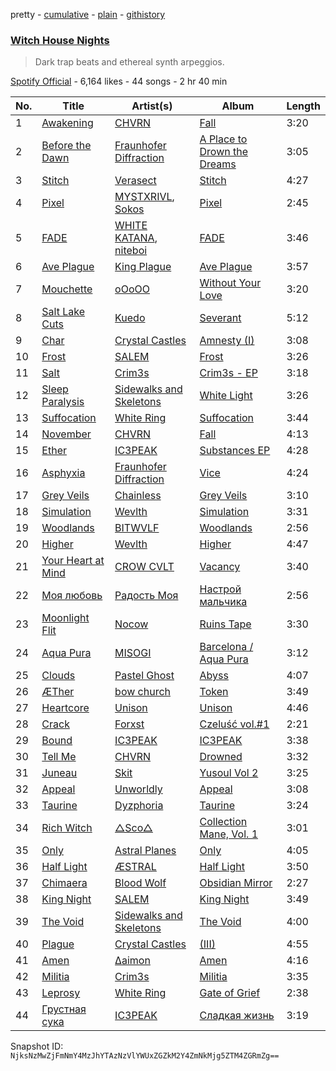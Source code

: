 pretty - [cumulative](/playlists/cumulative/7LBFMuT8Ool5VxAbDMWjtA.md) - [plain](/playlists/plain/7LBFMuT8Ool5VxAbDMWjtA) - [githistory](https://github.githistory.xyz/mackorone/spotify-playlist-archive/blob/main/playlists/plain/7LBFMuT8Ool5VxAbDMWjtA)

### [Witch House Nights](https://open.spotify.com/playlist/7LBFMuT8Ool5VxAbDMWjtA)

> Dark trap beats and ethereal synth arpeggios.

[Spotify Official](https://open.spotify.com/user/tj0g0uiiz4rscm97u8kuqyadv) - 6,164 likes - 44 songs - 2 hr 40 min

| No. | Title | Artist(s) | Album | Length |
|---|---|---|---|---|
| 1 | [Awakening](https://open.spotify.com/track/5rUSJdwvjQXRRzwwzXk4WI) | [CHVRN](https://open.spotify.com/artist/7rSykIe3Og1NMbIV6LOeVx) | [Fall](https://open.spotify.com/album/2cbjAJshqrtMfOfR7gSOif) | 3:20 |
| 2 | [Before the Dawn](https://open.spotify.com/track/588vIX446PBPjGyYk2sTgH) | [Fraunhofer Diffraction](https://open.spotify.com/artist/3s001vzLUM01WSssGvHhXA) | [A Place to Drown the Dreams](https://open.spotify.com/album/66McoXxes1kWgoeq3Tu660) | 3:05 |
| 3 | [Stitch](https://open.spotify.com/track/29G4BQoNMjCjvubV6rFiyg) | [Verasect](https://open.spotify.com/artist/0qGXgOeaVWc7PXMJzHMOHW) | [Stitch](https://open.spotify.com/album/7upH9zI0vpIsHl9sIT2Two) | 4:27 |
| 4 | [Pixel](https://open.spotify.com/track/0CDQpqpDFkbpHLHReZ3uuR) | [MYSTXRIVL](https://open.spotify.com/artist/5puIJpEBWYS37qD8TS8gZq), [Sokos](https://open.spotify.com/artist/74BcHC0oHVSwJySCVT8pz7) | [Pixel](https://open.spotify.com/album/1YlJV2vKkFCQQJjd2DLCXZ) | 2:45 |
| 5 | [FADE](https://open.spotify.com/track/7bhUywrgoZaEWXidXmx9bI) | [WHITE KATANA](https://open.spotify.com/artist/5OtyZM8MxtHrYqOPxetwji), [niteboi](https://open.spotify.com/artist/2Ue601Op6mLGMwrQYjAOSW) | [FADE](https://open.spotify.com/album/07jHrZSDK22RASyH0wR99s) | 3:46 |
| 6 | [Ave Plague](https://open.spotify.com/track/6qMVcqQtXBUsR1kQHIa2Qi) | [King Plague](https://open.spotify.com/artist/688qufssIBfmoD8BJxZD9Q) | [Ave Plague](https://open.spotify.com/album/19an75EnoqYFYS7vdbrvMe) | 3:57 |
| 7 | [Mouchette](https://open.spotify.com/track/3owLOMBJGYxACaBPOLS77x) | [oOoOO](https://open.spotify.com/artist/1f5Qv25dd6ldcXS9aKqDTi) | [Without Your Love](https://open.spotify.com/album/2wf11Rymw6luwP1XMdGGLO) | 3:20 |
| 8 | [Salt Lake Cuts](https://open.spotify.com/track/7phzoYdNfWHtu29bUU2Evu) | [Kuedo](https://open.spotify.com/artist/1SYQUJukd40ps4z6RT77rC) | [Severant](https://open.spotify.com/album/2TwjER8Vj4lqKpZ0g68NoD) | 5:12 |
| 9 | [Char](https://open.spotify.com/track/0jhxxEBzlvuDqAqV9i9Iuc) | [Crystal Castles](https://open.spotify.com/artist/7K3zpFXBvPcvzhj7zlGJdO) | [Amnesty \(I\)](https://open.spotify.com/album/03CgI5yzuOcyRkkDOyCazP) | 3:08 |
| 10 | [Frost](https://open.spotify.com/track/21L2I5THDWBMVhaM40vRFo) | [SALEM](https://open.spotify.com/artist/09CJcG6ndtL82D8x9VxaeT) | [Frost](https://open.spotify.com/album/21TA6tOn0BhFlW67cK7uDy) | 3:26 |
| 11 | [Salt](https://open.spotify.com/track/6ammoqYGt8Ofhj1tLd12Wq) | [Crim3s](https://open.spotify.com/artist/1ARDx2oCR7sJEjbnHsbbRU) | [Crim3s \- EP](https://open.spotify.com/album/3h1R5UVCRRkVMlGydV4Ytc) | 3:18 |
| 12 | [Sleep Paralysis](https://open.spotify.com/track/1uwzAmgnBBO5fi6N4JQnlt) | [Sidewalks and Skeletons](https://open.spotify.com/artist/48nHO1cuTbpx4ELhChsxX1) | [White Light](https://open.spotify.com/album/0Iq6APTGuGPe875jV0rIw2) | 3:26 |
| 13 | [Suffocation](https://open.spotify.com/track/3i0CTZmifPahTx3CSIx3LF) | [White Ring](https://open.spotify.com/artist/64AV09dDdCGBGv11QlGOJN) | [Suffocation](https://open.spotify.com/album/3ugtU0UeDrA5g5J6V4GHLW) | 3:44 |
| 14 | [November](https://open.spotify.com/track/0zZcMvnkj6FBBWWXF3cwxv) | [CHVRN](https://open.spotify.com/artist/7rSykIe3Og1NMbIV6LOeVx) | [Fall](https://open.spotify.com/album/2cbjAJshqrtMfOfR7gSOif) | 4:13 |
| 15 | [Ether](https://open.spotify.com/track/76DAkogdxJEPQnWk9kzewp) | [IC3PEAK](https://open.spotify.com/artist/3luonLzvSOxdU8ytCaEIK8) | [Substances EP](https://open.spotify.com/album/4oxqfZ4aQv4mIHf59W3X1S) | 4:28 |
| 16 | [Asphyxia](https://open.spotify.com/track/1efaNOKQVHof1w74x83RHu) | [Fraunhofer Diffraction](https://open.spotify.com/artist/3s001vzLUM01WSssGvHhXA) | [Vice](https://open.spotify.com/album/642uT502ud4QsY9ZLL4Vkh) | 4:24 |
| 17 | [Grey Veils](https://open.spotify.com/track/1lXbVK6pYYRxcDcBLaPME2) | [Chainless](https://open.spotify.com/artist/40lgCyfmz6zJKM0Ab2dHFi) | [Grey Veils](https://open.spotify.com/album/4j6yGm02EmhjmVoCwdGRJZ) | 3:10 |
| 18 | [Simulation](https://open.spotify.com/track/3ZEyIY5i9m86hJjF14UqvV) | [Wevlth](https://open.spotify.com/artist/5N7wAKV4HvGQj66w5HV4bD) | [Simulation](https://open.spotify.com/album/2jeK8ZALtJP3ZK9aR4mcmT) | 3:31 |
| 19 | [Woodlands](https://open.spotify.com/track/7oPl7r8kLdjpeXlWg7LDc1) | [BITWVLF](https://open.spotify.com/artist/7hAxi36lF6tUTw06MSrY2F) | [Woodlands](https://open.spotify.com/album/5Mgnaoc0bFOQThw2uYWIAR) | 2:56 |
| 20 | [Higher](https://open.spotify.com/track/0HHdsqqY9qbgUV0EstbDqU) | [Wevlth](https://open.spotify.com/artist/5N7wAKV4HvGQj66w5HV4bD) | [Higher](https://open.spotify.com/album/19CvZyxiBvd3dVzWpT5C10) | 4:47 |
| 21 | [Your Heart at Mind](https://open.spotify.com/track/3uniDSxZDaZe2mKIFWGqqf) | [CROW CVLT](https://open.spotify.com/artist/2lW6mrsfcujnwKb2dKWaNj) | [Vacancy](https://open.spotify.com/album/2H2VFjX8zeRRcx1JZdIR4u) | 3:40 |
| 22 | [Моя любовь](https://open.spotify.com/track/0cXCYCv1SL38Q5oSkNONvy) | [Радость Моя](https://open.spotify.com/artist/7p9Fl9DbB7mdSKcOOWA22J) | [Настрой мальчика](https://open.spotify.com/album/415HjS8iHMERp7eib3wxGA) | 2:56 |
| 23 | [Moonlight Flit](https://open.spotify.com/track/279fvscy31X441ZtoVb4BT) | [Nocow](https://open.spotify.com/artist/37fdkkiylsDkoVwyK7WvzK) | [Ruins Tape](https://open.spotify.com/album/3GNRY3C2HO8zIeTWPhiQww) | 3:30 |
| 24 | [Aqua Pura](https://open.spotify.com/track/1q7XA1Zq97bWjk7gGQHsvA) | [MISOGI](https://open.spotify.com/artist/778Snztf3N5DXp0kHGFl3g) | [Barcelona / Aqua Pura](https://open.spotify.com/album/2amjRXI6wUcO2rVfOoJql3) | 3:12 |
| 25 | [Clouds](https://open.spotify.com/track/7mZuQv7WRdRWIWibJoHYHn) | [Pastel Ghost](https://open.spotify.com/artist/06O23tLg0or676h8EEzH7W) | [Abyss](https://open.spotify.com/album/68UkuqIJb0Ob5EkCtry4x3) | 4:07 |
| 26 | [ÆTher](https://open.spotify.com/track/10Ng4NWeokDxuP6qTYKrpt) | [bow church](https://open.spotify.com/artist/57ZZR7YVR4IJPxEBUL6B8T) | [Token](https://open.spotify.com/album/24s2XYuhIrkWrw4q110Jya) | 3:49 |
| 27 | [Heartcore](https://open.spotify.com/track/5C1XqQFbO0QhVPFmQ9rYd0) | [Unison](https://open.spotify.com/artist/30usFtBUYUQkOPQMI8weaJ) | [Unison](https://open.spotify.com/album/2NXZFvWtRW7zX8OINi0BJN) | 4:46 |
| 28 | [Crack](https://open.spotify.com/track/3Y7lofH8yu5adzyGjqmblz) | [Forxst](https://open.spotify.com/artist/4t8zhFslMZ1y2XQo6uirep) | [Czeluść vol.\#1](https://open.spotify.com/album/6EtdZbUlVOG1VWs085iUog) | 2:21 |
| 29 | [Bound](https://open.spotify.com/track/34giTIlOrw3j8X08Lvl3kZ) | [IC3PEAK](https://open.spotify.com/artist/3luonLzvSOxdU8ytCaEIK8) | [IC3PEAK](https://open.spotify.com/album/0yE5Ldro2Q3m6mBeof5YB8) | 3:38 |
| 30 | [Tell Me](https://open.spotify.com/track/6IPEz83Ac62TEYhdzaodWl) | [CHVRN](https://open.spotify.com/artist/7rSykIe3Og1NMbIV6LOeVx) | [Drowned](https://open.spotify.com/album/47CQ1XuS58g6WhU1HW2lCM) | 3:32 |
| 31 | [Juneau](https://open.spotify.com/track/4oDzRMvDeIrwuwupp0iRQ3) | [Skit](https://open.spotify.com/artist/6ejpWdV51Wxr3azIpJXwoQ) | [Yusoul Vol 2](https://open.spotify.com/album/2CPyeGpMPRB20x5sEu4Hxa) | 3:25 |
| 32 | [Appeal](https://open.spotify.com/track/3imm0MMW7gLNRWs5W1pAEG) | [Unworldly](https://open.spotify.com/artist/0CVD1jYtPtW8sbOnPFxw0R) | [Appeal](https://open.spotify.com/album/2uN9Nh3yDRh9xstbEl0emy) | 3:08 |
| 33 | [Taurine](https://open.spotify.com/track/75bfH2B3aSMK6Z2ISCKG6B) | [Dyzphoria](https://open.spotify.com/artist/6SehYBqIfg08SBrc7Ydreg) | [Taurine](https://open.spotify.com/album/6j0fQM6QAoW2uOUJNjrxWG) | 3:24 |
| 34 | [Rich Witch](https://open.spotify.com/track/3PeVPWbYyMmqcZC4QkROKw) | [△Sco△](https://open.spotify.com/artist/3Hlp7o0Wfy8UpZ3mohj63k) | [Collection Mane, Vol\. 1](https://open.spotify.com/album/431rWNQFJiciYChVwRTkfN) | 3:01 |
| 35 | [Only](https://open.spotify.com/track/2hXllmgUWMnWvtU0miwALZ) | [Astral Planes](https://open.spotify.com/artist/2XyiQolWOpczm5A4osFLkE) | [Only](https://open.spotify.com/album/6BgnSVT9ANNbnmqUMbAJFo) | 4:05 |
| 36 | [Half Light](https://open.spotify.com/track/0XYmQ1Mb8rsQgfwGt3qfYq) | [ÆSTRAL](https://open.spotify.com/artist/0WH6jkqBDDzQYQx3jSuNgL) | [Half Light](https://open.spotify.com/album/462bl0Nj38csKPFAGjRY1E) | 3:50 |
| 37 | [Chimaera](https://open.spotify.com/track/3V2ALKqIqLmIvKwvzZvOQb) | [Blood Wolf](https://open.spotify.com/artist/7AK5frQb54wtKiwjHY4OmD) | [Obsidian Mirror](https://open.spotify.com/album/5uxmUMR9iapDxVuFthUeNo) | 2:27 |
| 38 | [King Night](https://open.spotify.com/track/1fQ7sTkoDooENKCu0u0U7a) | [SALEM](https://open.spotify.com/artist/09CJcG6ndtL82D8x9VxaeT) | [King Night](https://open.spotify.com/album/7kHch2Mc1guIeHbbTVz4Fc) | 3:49 |
| 39 | [The Void](https://open.spotify.com/track/7yF36rxyk8eJwPQVGfCMij) | [Sidewalks and Skeletons](https://open.spotify.com/artist/48nHO1cuTbpx4ELhChsxX1) | [The Void](https://open.spotify.com/album/4kx2AIsqHCu1Yqvi0RFPA2) | 4:00 |
| 40 | [Plague](https://open.spotify.com/track/3lfQVVHkh8vFPi7LraIlMR) | [Crystal Castles](https://open.spotify.com/artist/7K3zpFXBvPcvzhj7zlGJdO) | [\(III\)](https://open.spotify.com/album/1NIfkZIYVAO6vnfmFOilHc) | 4:55 |
| 41 | [Amen](https://open.spotify.com/track/200NBSoWbdGVyucC1yjBE2) | [∆aimon](https://open.spotify.com/artist/3jIi2szsFwzmJCtETr5SaH) | [Amen](https://open.spotify.com/album/6TVd5922MjjqiEWHHOwiXU) | 4:16 |
| 42 | [Militia](https://open.spotify.com/track/3cG8BLuNcxKBAY2NegWL2F) | [Crim3s](https://open.spotify.com/artist/1ARDx2oCR7sJEjbnHsbbRU) | [Militia](https://open.spotify.com/album/45CsIfZPYqaNRCoBb7huiO) | 3:35 |
| 43 | [Leprosy](https://open.spotify.com/track/6Fdhk6Xp0ER0mvftQPNBzU) | [White Ring](https://open.spotify.com/artist/64AV09dDdCGBGv11QlGOJN) | [Gate of Grief](https://open.spotify.com/album/2laic9BwkaHT1kXWrIt28p) | 2:38 |
| 44 | [Грустная сука](https://open.spotify.com/track/18hIrODUziu3KyUxeDKlcq) | [IC3PEAK](https://open.spotify.com/artist/3luonLzvSOxdU8ytCaEIK8) | [Сладкая жизнь](https://open.spotify.com/album/1x5XZhwID74j0tqkcU6hCy) | 3:19 |

Snapshot ID: `NjksNzMwZjFmNmY4MzJhYTAzNzVlYWUxZGZkM2Y4ZmNkMjg5ZTM4ZGRmZg==`
